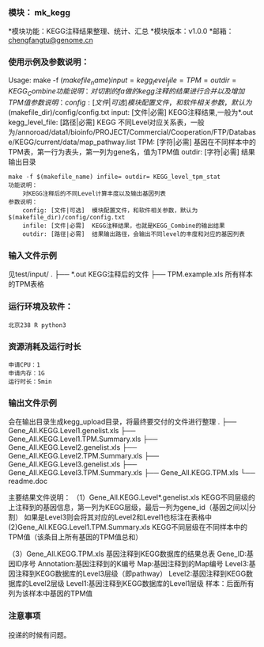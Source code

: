 ### 模块： mk_kegg

*模块功能：KEGG注释结果整理、统计、汇总
*模块版本：v1.0.0
*邮箱： chengfangtu@genome.cn

### 使用示例及参数说明：

Usage:
    make -f $(makefile_name) input= kegg_level_file= TPM= outdir= KEGG_Combine
	功能说明：
	    对切割的fa做的kegg注释的结果进行合并以及增加TPM值
	参数说明：
	    config: [文件|可选]  模块配置文件，和软件相关参数，默认为$(makefile_dir)/config/config.txt 
	    input: [文件|必需]  KEGG注释结果,一般为*.out
	    kegg_level_file: [路径|必需]  KEGG 不同Level对应关系表，一般为/annoroad/data1/bioinfo/PROJECT/Commercial/Cooperation/FTP/Database/KEGG/current/data/map_pathway.list
	    TPM: [字符|必需]  基因在不同样本中的TPM表，第一行为表头，第一列为gene名，值为TPM值
	    outdir: [字符|必需] 结果输出目录

    make -f $(makefile_name) infile= outdir= KEGG_level_tpm_stat
	功能说明：
	    对KEGG注释后的不同Level计算丰度以及输出基因列表
	参数说明：
	    config: [文件|可选]  模块配置文件，和软件相关参数，默认为$(makefile_dir)/config/config.txt 
	    infile: [文件|必需]  KEGG注释结果，也就是KEGG_Combine的输出结果
	    outdir: [路径|必需]  结果输出路径，会输出不同level的丰度和对应的基因列表

### 输入文件示例
见test/input/
.
├── *.out           KEGG注释后的文件
├── TPM.example.xls         所有样本的TPM表格

### 运行环境及软件：
	北京238 R python3

### 资源消耗及运行时长
	申请CPU：1
	申请内存：1G
	运行时长：5min

### 输出文件示例
会在输出目录生成kegg_upload目录，将最终要交付的文件进行整理
.
├── Gene_All.KEGG.Level1.genelist.xls 
├── Gene_All.KEGG.Level1.TPM.Summary.xls 
├── Gene_All.KEGG.Level2.genelist.xls 
├── Gene_All.KEGG.Level2.TPM.Summary.xls 
├── Gene_All.KEGG.Level3.genelist.xls 
├── Gene_All.KEGG.Level3.TPM.Summary.xls 
├── Gene_All.KEGG.TPM.xls 
└── readme.doc

主要结果文件说明：
（1）Gene_All.KEGG.Level*.genelist.xls
KEGG不同层级的上注释到的基因信息，第一列为KEGG层级，最后一列为gene_id（基因之间以|分割）
如果是Level3则会将其对应的Level2和Level1也标注在表格中
 (2)Gene_All.KEGG.Level1.TPM.Summary.xls 
 KEGG不同层级在不同样本中的TPM值（该条目上所有基因的TPM值总和）

（3）Gene_All.KEGG.TPM.xls
基因注释到KEGG数据库的结果总表
Gene_ID:基因ID序号
Annotation:基因注释到的K编号
Map:基因注释到的Map编号
Level3:基因注释到KEGG数据库的Level3层级（即pathway）
Level2:基因注释到KEGG数据库的Level2层级
Level1:基因注释到KEGG数据库的Level1层级
样本：后面所有列为该样本中基因的TPM值

### 注意事项
投递的时候有问题。